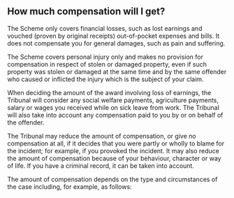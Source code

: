 ##  How much compensation will I get?

The Scheme only covers financial losses, such as lost earnings and vouched
(proven by original receipts) out-of-pocket expenses and bills. It does not
compensate you for general damages, such as pain and suffering.

The Scheme covers personal injury only and makes no provision for compensation
in respect of stolen or damaged property, even if such property was stolen or
damaged at the same time and by the same offender who caused or inflicted the
injury which is the subject of your claim.

When deciding the amount of the award involving loss of earnings, the Tribunal
will consider any social welfare payments, agriculture payments, salary or
wages you received while on sick leave from work. The Tribunal will also take
into account any compensation paid to you by or on behalf of the offender.

The Tribunal may reduce the amount of compensation, or give no compensation at
all, if it decides that you were partly or wholly to blame for the incident;
for example, if you provoked the incident. It may also reduce the amount of
compensation because of your behaviour, character or way of life. If you have
a criminal record, it can be taken into account.

The amount of compensation depends on the type and circumstances of the case
including, for example, as follows:
